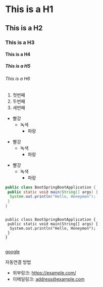# This is a H1
## This is a H2
### This is a H3
#### This is a H4
##### This is a H5
###### This is a H6

1. 첫번째
2. 두번째
3. 세번째

* 빨강
  * 녹색
    * 파랑

+ 빨강
  + 녹색
    + 파랑

- 빨강
  - 녹색
    - 파랑

```java
public class BootSpringBootApplication {
 public static void main(String[] args) {
  System.out.println("Hello, Honeymon");
 }
}
```

<pre>
<code>
public class BootSpringBootApplication {
 public static void main(String[] args) {
  System.out.println("Hello, Honeymon");
 }
}
</code>
</pre>

[google](https://google.com)

자동연결 방법
* 외부링크: <https://example.com/>
* 이메일링크: <address@example.com>
